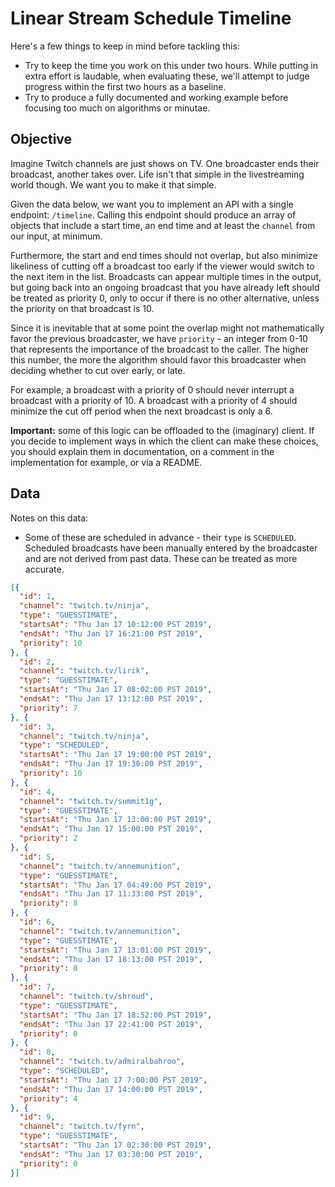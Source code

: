 # Linear Stream Schedule Timeline

Here's a few things to keep in mind before tackling this:

  - Try to keep the time you work on this under two hours. While putting in extra effort is laudable, when evaluating these, we'll attempt to judge progress within the first two hours as a baseline.
  - Try to produce a fully documented and working example before focusing too much on algorithms or minutae.

## Objective

Imagine Twitch channels are just shows on TV. One broadcaster ends their broadcast, another takes over. Life isn't that simple in the livestreaming world though. We want you to make it that simple.

Given the data below, we want you to implement an API with a single endpoint: `/timeline`. Calling this endpoint should produce an array of objects that include a start time, an end time and at least the `channel` from our input, at minimum.

Furthermore, the start and end times should not overlap, but also minimize likeliness of cutting off a broadcast too early if the viewer would switch to the next item in the list. Broadcasts can appear multiple times in the output, but going back into an ongoing broadcast that you have already left should be treated as priority 0, only to occur if there is no other alternative, unless the priority on that broadcast is 10.

Since it is inevitable that at some point the overlap might not mathematically favor the previous broadcaster, we have `priority` - an integer from 0-10 that represents the importance of the broadcast to the caller. The higher this number, the more the algorithm should favor this broadcaster when deciding whether to cut over early, or late.

For example, a broadcast with a priority of 0 should never interrupt a broadcast with a priority of 10. A broadcast with a priority of 4 should minimize the cut off period when the next broadcast is only a 6.

**Important:** some of this logic can be offloaded to the (imaginary) client. If you decide to implement ways in which the client can make these choices, you should explain them in documentation, on a comment in the implementation for example, or via a README.

## Data

Notes on this data:

  - Some of these are scheduled in advance - their `type` is `SCHEDULED`. Scheduled broadcasts have been manually entered by the broadcaster and are not derived from past data. These can be treated as more accurate.

```json
[{
  "id": 1,
  "channel": "twitch.tv/ninja",
  "type": "GUESSTIMATE",
  "startsAt": "Thu Jan 17 10:12:00 PST 2019",
  "endsAt": "Thu Jan 17 16:21:00 PST 2019",
  "priority": 10
}, {
  "id": 2,
  "channel": "twitch.tv/lirik",
  "type": "GUESSTIMATE",
  "startsAt": "Thu Jan 17 08:02:00 PST 2019",
  "endsAt": "Thu Jan 17 13:12:00 PST 2019",
  "priority": 7
}, {
  "id": 3,
  "channel": "twitch.tv/ninja",
  "type": "SCHEDULED",
  "startsAt": "Thu Jan 17 19:00:00 PST 2019",
  "endsAt": "Thu Jan 17 19:30:00 PST 2019",
  "priority": 10
}, {
  "id": 4,
  "channel": "twitch.tv/summit1g",
  "type": "GUESSTIMATE",
  "startsAt": "Thu Jan 17 13:00:00 PST 2019",
  "endsAt": "Thu Jan 17 15:00:00 PST 2019",
  "priority": 2 
}, {
  "id": 5,
  "channel": "twitch.tv/annemunition",
  "type": "GUESSTIMATE",
  "startsAt": "Thu Jan 17 04:49:00 PST 2019",
  "endsAt": "Thu Jan 17 11:33:00 PST 2019",
  "priority": 8
}, {
  "id": 6,
  "channel": "twitch.tv/annemunition",
  "type": "GUESSTIMATE",
  "startsAt": "Thu Jan 17 13:01:00 PST 2019",
  "endsAt": "Thu Jan 17 18:13:00 PST 2019",
  "priority": 8
}, {
  "id": 7,
  "channel": "twitch.tv/shroud",
  "type": "GUESSTIMATE",
  "startsAt": "Thu Jan 17 18:52:00 PST 2019",
  "endsAt": "Thu Jan 17 22:41:00 PST 2019",
  "priority": 0
}, {
  "id": 8,
  "channel": "twitch.tv/admiralbahroo",
  "type": "SCHEDULED",
  "startsAt": "Thu Jan 17 7:00:00 PST 2019",
  "endsAt": "Thu Jan 17 14:00:00 PST 2019",
  "priority": 4
}, {
  "id": 9,
  "channel": "twitch.tv/fyrn",
  "type": "GUESSTIMATE",
  "startsAt": "Thu Jan 17 02:30:00 PST 2019",
  "endsAt": "Thu Jan 17 03:30:00 PST 2019",
  "priority": 0
}]
```